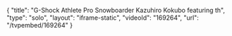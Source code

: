 {
    "title": "G-Shock Athlete Pro Snowboarder Kazuhiro Kokubo featuring th",
    "type": "solo",
    "layout": "iframe-static",
    "videoId": "169264",
    "url": "\/tvpembed\/169264"
}